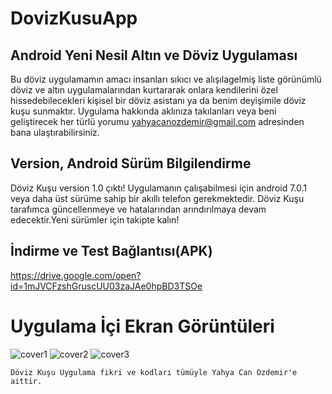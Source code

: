 # DovizKusuApp

## Android Yeni Nesil Altın ve Döviz Uygulaması

Bu döviz uygulamamın amacı insanları sıkıcı ve alışılagelmiş liste görünümlü döviz ve altın uygulamalarından kurtararak onlara kendilerini özel hissedebilecekleri kişisel bir döviz asistanı ya da benim deyişimile döviz kuşu sunmaktır. Uygulama hakkında aklınıza takılanları veya beni geliştirecek her türlü yorumu yahyacanozdemir@gmail.com adresinden bana ulaştırabilirsiniz. 

## Version, Android Sürüm Bilgilendirme 
Döviz Kuşu version 1.0 çıktı! 
Uygulamanın çalışabilmesi için android 7.0.1 veya daha üst sürüme sahip bir akıllı telefon gerekmektedir. Döviz Kuşu tarafımca güncellenmeye ve hatalarından arındırılmaya devam edecektir.Yeni sürümler için takipte kalın!

## İndirme ve Test Bağlantısı(APK)
https://drive.google.com/open?id=1mJVCFzshGruscUU03zaJAe0hpBD3TSOe

# Uygulama İçi Ekran Görüntüleri
![cover1](https://user-images.githubusercontent.com/43846778/98019617-09a5ba00-1e13-11eb-8524-b59f82aa9417.jpg)
![cover2](https://user-images.githubusercontent.com/43846778/98019706-23470180-1e13-11eb-96a8-0c8c6124a8a8.jpg)
![cover3](https://user-images.githubusercontent.com/43846778/98020095-98b2d200-1e13-11eb-929b-4f34f7970733.jpg)




    Döviz Kuşu Uygulama fikri ve kodları tümüyle Yahya Can Özdemir'e aittir. 


